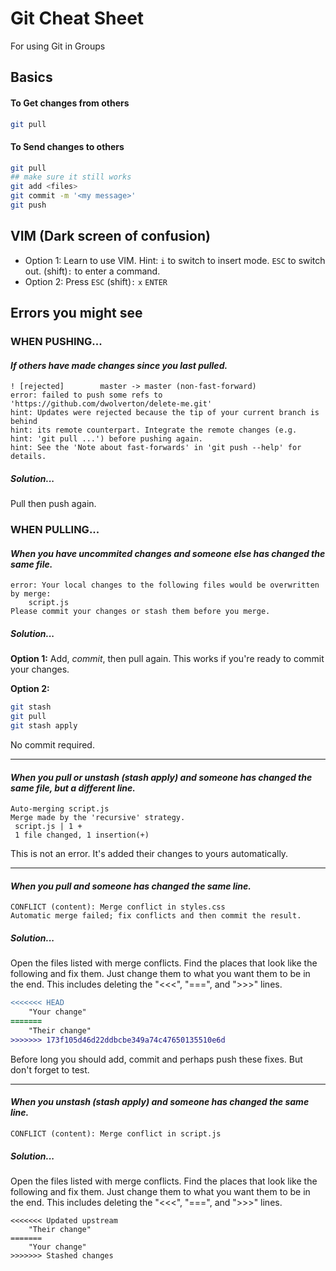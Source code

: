 # Git Cheat Sheet
For using Git in Groups

## Basics
#### To Get changes from others
```bash
git pull
```

#### To Send changes to others
```bash
git pull
## make sure it still works
git add <files>
git commit -m '<my message>'
git push
```

## VIM (Dark screen of confusion)
- Option 1: Learn to use VIM. Hint: `i` to switch to insert mode. `ESC` to switch out. (shift)`:` to enter a command.
- Option 2: Press `ESC` (shift)`:` `x` `ENTER`

## Errors you might see

### WHEN PUSHING...
#### _If others have made changes since you last pulled._

```plain
! [rejected]        master -> master (non-fast-forward)
error: failed to push some refs to 'https://github.com/dwolverton/delete-me.git'
hint: Updates were rejected because the tip of your current branch is behind
hint: its remote counterpart. Integrate the remote changes (e.g.
hint: 'git pull ...') before pushing again.
hint: See the 'Note about fast-forwards' in 'git push --help' for details.
```

##### Solution...
Pull then push again.

### WHEN PULLING...
#### _When you have uncommited changes and someone else has changed the same file._

```plain
error: Your local changes to the following files would be overwritten by merge:
	script.js
Please commit your changes or stash them before you merge.
```

##### Solution...
**Option 1:** Add, *commit*, then pull again. This works if you're ready to commit your changes.

**Option 2:**

```bash
git stash
git pull
git stash apply
```
No commit required.

-----
#### _When you pull or unstash (stash apply) and someone has changed the same file, but a different line._

```plain
Auto-merging script.js
Merge made by the 'recursive' strategy.
 script.js | 1 +
 1 file changed, 1 insertion(+)
```

This is not an error. It's added their changes to yours automatically.

-----
#### _When you pull and someone has changed the same line._

```plain
CONFLICT (content): Merge conflict in styles.css
Automatic merge failed; fix conflicts and then commit the result.
```

##### Solution...

Open the files listed with merge conflicts. Find the places that look like the following and fix them. Just change them to what you want them to be in the end. This includes deleting the "<<<", "===", and ">>>" lines.

```diff
<<<<<<< HEAD
    "Your change"
=======
    "Their change"
>>>>>>> 173f105d46d22ddbcbe349a74c47650135510e6d
```

Before long you should add, commit and perhaps push these fixes. But don't forget to test.

-----
#### _When you unstash (stash apply) and someone has changed the same line._

```plain
CONFLICT (content): Merge conflict in script.js
```

##### Solution...

Open the files listed with merge conflicts. Find the places that look like the following and fix them. Just change them to what you want them to be in the end. This includes deleting the "<<<", "===", and ">>>" lines.

```plain
<<<<<<< Updated upstream
    "Their change"
=======
    "Your change"
>>>>>>> Stashed changes
```